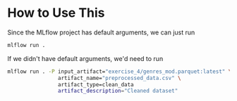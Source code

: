 # How to Use This

Since the MLflow project has default arguments, we can just run

```bash
mlflow run .
```

If we didn't have default arguments, we'd need to run

```bash
mlflow run . -P input_artifact="exercise_4/genres_mod.parquet:latest" \
				artifact_name="preprocessed_data.csv" \
				artifact_type=clean_data
				artifact_description="Cleaned dataset"
```